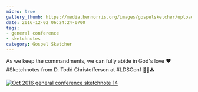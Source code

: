 ```yaml
---
micro: true
gallery_thumb: https://media.bennorris.org/images/gospelsketcher/uploads/2018/e889aa0a58.jpg
date: 2016-12-02 06:24:24-0700
tags:
- general conference
- sketchnotes
category: Gospel Sketcher
---
```


As we keep the commandments, we can fully abide in God's love ❤️ #Sketchnotes from D. Todd Christofferson at #LDSConf ✍🏼⛪️

[![Oct 2016 general conference sketchnote 14](https://media.bennorris.org/images/gospelsketcher/uploads/2018/e889aa0a58.jpg)](https://media.bennorris.org/images/gospelsketcher/uploads/2018/e889aa0a58.jpg)
